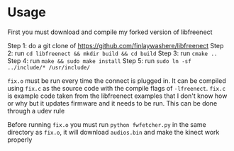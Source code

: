 # Usage

First you must download and compile my forked version of libfreenect

Step 1: do a git clone of https://github.com/finlaywashere/libfreenect
Step 2: run `cd libfreenect && mkdir build && cd build`
Step 3: run `cmake ..`
Step 4: run `make && sudo make install`
Step 5: run `sudo ln -sf ../include/* /usr/include/`

`fix.o` must be run every time the connect is plugged in.
It can be compiled using `fix.c` as the source code with the compile flags of `-lfreenect`. `fix.c` is example code taken from the libfreenect examples that I don't know how or why but it updates firmware and it needs to be run.
This can be done through a udev rule

Before running `fix.o` you must run `python fwfetcher.py` in the same directory as `fix.o`, it will download `audios.bin` and make the kinect work properly
